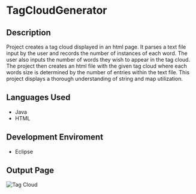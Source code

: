 # TagCloudGenerator
## Description
Project creates a tag cloud displayed in an html page. It parses a text file input by the user and records the number of instances of each word. The user also inputs the number of words they wish to appear in the tag cloud. The project then creates an html file with the given tag cloud where each words size is determined by the number of entries within the text file. This project displays a thorough understanding of string and map utilization.
## Languages Used
- Java
- HTML
## Development Enviroment
- Eclipse
## Output Page
![Tag Cloud](https://i.imgur.com/jDJhdGj.png)
